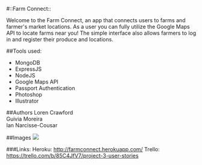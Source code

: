 #::Farm Connect::

Welcome to the Farm Connect, an app that connects users to farms and farmer's market locations. As a user you can fully utilize the Google Maps API to locate farms near you! The simple interface also allows farmers to log in and register their produce and locations.


##Tools used:
* MongoDB
* ExpressJS
* NodeJS
* Google Maps API
* Passport Authentication
* Photoshop
* Illustrator


##Authors
Loren Crawford <br>
Guivia Moreira <br>
Ian Narcisse-Cousar

##Images
<img src="../public/images/Wireframe.JPG">

###Links:
Heroku:     http://farmconnect.herokuapp.com/
Trello:      https://trello.com/b/85C4JfV7/project-3-user-stories


